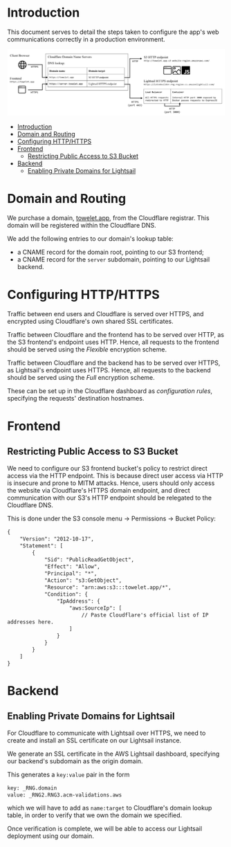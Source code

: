 # Introduction

This document serves to detail the steps taken to configure the app's web communications correctly in a production environment.

<img src="Images/dns.png">

- [Introduction](#introduction)
- [Domain and Routing](#domain-and-routing)
- [Configuring HTTP/HTTPS](#configuring-httphttps)
- [Frontend](#frontend)
  - [Restricting Public Access to S3 Bucket](#restricting-public-access-to-s3-bucket)
- [Backend](#backend)
  - [Enabling Private Domains for Lightsail](#enabling-private-domains-for-lightsail)

# Domain and Routing

We purchase a domain, [towelet.app](towelet.app), from the Cloudflare registrar. This domain will be registered within the Cloudflare DNS.

We add the following entries to our domain's lookup table:
- a CNAME record for the domain root, pointing to our S3 frontend;
- a CNAME record for the `server` subdomain, pointing to our Lightsail backend.

# Configuring HTTP/HTTPS

Traffic between end users and Cloudflare is served over HTTPS, and encrypted using Cloudflare's own shared SSL certificates.

Traffic between Cloudflare and the frontend has to be served over HTTP, as the S3 frontend's endpoint uses HTTP. Hence, all requests to the frontend should be served using the *Flexible* encryption scheme.

Traffic between Cloudflare and the backend has to be served over HTTPS, as Lightsail's endpoint uses HTTPS. Hence, all requests to the backend should be served using the *Full* encryption scheme.

These can be set up in the Cloudflare dashboard as *configuration rules*, specifying the requests' destination hostnames.

# Frontend

## Restricting Public Access to S3 Bucket

We need to configure our S3 frontend bucket's policy to restrict direct access via the HTTP endpoint. This is because direct user access via HTTP is insecure and prone to MITM attacks. Hence, users should only access the website via Cloudflare's HTTPS domain endpoint, and direct communication with our S3's HTTP endpoint should be relegated to the Cloudflare DNS.

This is done under the S3 console menu -> Permissions -> Bucket Policy:
```
{
    "Version": "2012-10-17",
    "Statement": [
        {
            "Sid": "PublicReadGetObject",
            "Effect": "Allow",
            "Principal": "*",
            "Action": "s3:GetObject",
            "Resource": "arn:aws:s3:::towelet.app/*",
            "Condition": {
                "IpAddress": {
                    "aws:SourceIp": [
                        // Paste Cloudflare's official list of IP addresses here.
                    ]
                }
            }
        }
    ]
}
```

# Backend 

## Enabling Private Domains for Lightsail

For Cloudflare to communicate with Lightsail over HTTPS, we need to create and install an SSL certificate on our Lightsail instance.

We generate an SSL certificate in the AWS Lightsail dashboard, specifying our backend's subdomain as the origin domain.

This generates a `key:value` pair in the form
```
key: _RNG.domain
value: _RNG2.RNG3.acm-validations.aws
```
which we will have to add as `name:target` to Cloudflare's domain lookup table, in order to verify that we own the domain we specified.

Once verification is complete, we will be able to access our Lightsail deployment using our domain.
